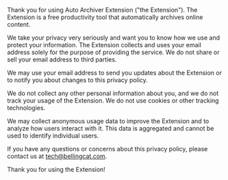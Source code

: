 Thank you for using Auto Archiver Extension ("the Extension"). The Extension is a free productivity tool that automatically archives online content.

We take your privacy very seriously and want you to know how we use and protect your information. The Extension collects and uses your email address solely for the purpose of providing the service. We do not share or sell your email address to third parties.

We may use your email address to send you updates about the Extension or to notify you about changes to this privacy policy.

We do not collect any other personal information about you, and we do not track your usage of the Extension. We do not use cookies or other tracking technologies.

We may collect anonymous usage data to improve the Extension and to analyze how users interact with it. This data is aggregated and cannot be used to identify individual users.

If you have any questions or concerns about this privacy policy, please contact us at tech@bellingcat.com.

Thank you for using the Extension!